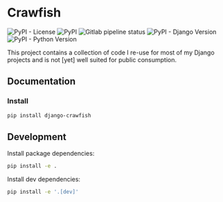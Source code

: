 # Crawfish
![PyPI - License](https://img.shields.io/pypi/l/django-crawfish)
![PyPI](https://img.shields.io/pypi/v/django-crawfish)
![Gitlab pipeline status](https://img.shields.io/gitlab/pipeline/crawfordleeds/crawfish)
![PyPI - Django Version](https://img.shields.io/pypi/djversions/django-crawfish)
![PyPI - Python Version](https://img.shields.io/pypi/pyversions/django-crawfish)

This project contains a collection of code I re-use for most of my Django projects and is not [yet] well suited
for public consumption.

## Documentation

### Install

```bash
pip install django-crawfish
```

## Development

Install package dependencies:

```bash
pip install -e .
```

Install dev dependencies:

```bash
pip install -e '.[dev]'
```
